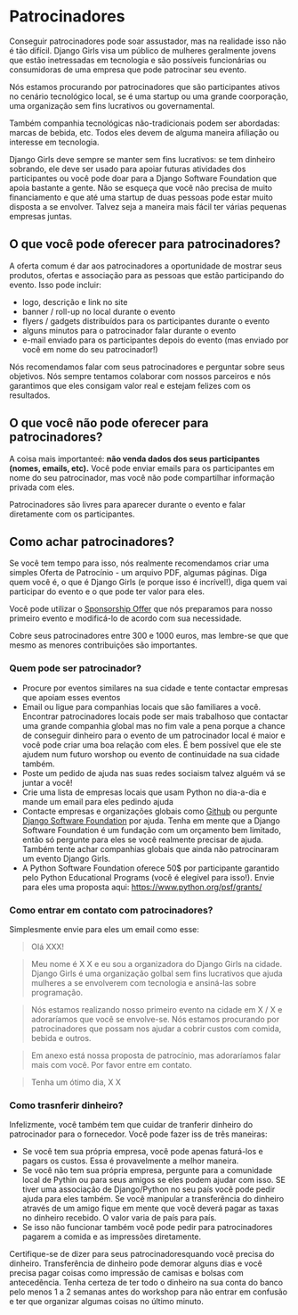 # Patrocinadores

Conseguir patrocinadores pode soar assustador, mas na realidade isso não é tão difícil. Django Girls visa um público de mulheres geralmente jovens que estão inetressadas em tecnologia e são possíveis funcionárias ou consumidoras de uma empresa que pode patrocinar seu evento.

Nós estamos procurando por patrocinadores que são participantes ativos no cenário tecnológico local, se é uma startup ou uma grande coorporação, uma organização sem fins lucrativos ou governamental.

Também companhia tecnológicas não-tradicionais podem ser abordadas: marcas de bebida, etc. Todos eles devem de alguma maneira afiliação ou interesse em tecnologia.

Django Girls deve sempre se manter sem fins lucrativos: se tem dinheiro sobrando, ele deve ser usado para apoiar futuras atividades dos participantes ou você pode doar para a Django Software Foundation que apoia bastante a gente. Não se esqueça que você não precisa de muito financiamento e que até uma startup de duas pessoas pode estar muito disposta a se envolver. Talvez seja a maneira mais fácil ter várias pequenas empresas juntas.

## O que você pode oferecer para patrocinadores?

A oferta comum é dar aos patrocinadores a oportunidade de mostrar seus produtos, ofertas e associação para as pessoas que estão participando do evento. Isso pode incluir:

- logo, descrição e link no site
- banner / roll-up no local durante o evento
- flyers / gadgets distribuídos para os participantes durante o evento
- alguns minutos para o patrocinador falar durante o evento
- e-mail enviado para os participantes depois do evento (mas enviado por você em nome do seu patrocinador!)

Nós recomendamos falar com seus patrocinadores e perguntar sobre seus objetivos. Nós sempre tentamos colaborar com nossos parceiros e nós garantimos que eles consigam valor real e estejam felizes com os resultados.

## O que você não pode oferecer para patrocinadores?

A coisa mais importanteé: __não venda dados dos seus participantes (nomes, emails, etc).__ Você pode enviar emails para os participantes em nome do seu patrocinador, mas você não pode compartilhar informação privada com eles.

Patrocinadores são livres para aparecer durante o evento e falar diretamente com os participantes.

## Como achar patrocinadores?

Se você tem tempo para isso, nós realmente recomendamos criar uma simples Oferta de Patrocínio - um arquivo PDF, algumas páginas. Diga quem você é, o que é Django Girls (e porque isso é incrível!), diga quem vai participar do evento e o que pode ter valor para eles.

Você pode utilizar o [Sponsorship Offer](https://github.com/DjangoGirls/resources/tree/master/For%20Sponsors) que nós preparamos para nosso primeiro evento e modificá-lo de acordo com sua necessidade.

Cobre seus patrocinadores entre 300 e 1000 euros, mas lembre-se que que mesmo as menores contribuições são importantes.

### Quem pode ser patrocinador?

- Procure por eventos similares na sua cidade e tente contactar empresas que apoiam esses eventos
- Email ou ligue para companhias locais que são familiares a você. Encontrar patrocinadores locais pode ser mais trabalhoso que contactar uma grande companhia global mas no fim vale a pena porque a chance de conseguir dinheiro para o evento de um patrocinador local é maior e você pode criar uma boa relação com eles. É bem possível que ele ste ajudem num futuro worshop ou evento de continuidade na sua cidade também.
- Poste um pedido de ajuda nas suas redes sociaism talvez alguém vá se juntar a você!
- Crie uma lista de empresas locais que usam Python no dia-a-dia e mande um email para eles pedindo ajuda
- Contacte empresas e organizações globais como [Github](http://community.github.com/) ou pergunte [Django Software Foundation](https://djangoproject.com/) por ajuda. Tenha em mente que a Django Software Foundation é um fundação com um orçamento bem limitado, então só pergunte para eles se você realmente precisar de ajuda. Também tente achar companhias globais que ainda não patrocinaram um evento Django Girls.
- A Python Software Foundation oferece 50$ por participante garantido pelo Python Educational Programs (você é elegível para isso!). Envie para eles uma proposta aqui: https://www.python.org/psf/grants/


### Como entrar em contato com patrocinadores?

Simplesmente envie para eles um email como esse:

> Olá XXX!

> Meu nome é X X e eu sou a organizadora do Django Girls na cidade. Django Girls é uma organização golbal sem fins lucrativos que ajuda mulheres a se envolverem com tecnologia e ansiná-las sobre programação.

> Nós estamos realizando nosso primeiro evento na cidade em X / X e adoraríamos que você se envolve-se. Nós estamos procurando por patrocinadores que possam nos ajudar a cobrir custos com comida, bebida e outros.

> Em anexo está nossa proposta de patrocínio, mas adoraríamos falar mais com você. Por favor entre em contato.

> Tenha um ótimo dia,
X X

### Como trasnferir dinheiro?

Infelizmente, você também tem que cuidar de tranferir dinheiro do patrocinador para o fornecedor. Você pode fazer iss de três maneiras:

- Se você tem sua própria empresa, você pode apenas faturá-los e pagars os custos. Essa é provavelmente a melhor maneira.
- Se você não tem sua própria empresa, pergunte para a comunidade local de Pythin ou para seus amigos se eles podem ajudar com isso. SE tiver uma associação de Django/Python no seu país você pode pedir ajuda para eles também. Se você manipular a transferência do dinheiro através de um amigo fique em mente que você deverá pagar as taxas no dinheiro recebido. O valor varia de país para país.
- Se isso não funcionar também você pode pedir para patrocinadores pagarem a comida e as impressões diretamente.

Certifique-se de dizer para seus patrocinadoresquando você precisa do dinheiro. Transferência de dinheiro pode demorar alguns dias e você precisa pagar coisas como impressão de camisas e bolsas com antecedência. Tenha certeza de ter todo o dinheiro na sua conta do banco pelo menos 1 a 2 semanas antes do workshop para não entrar em confusão e ter que organizar algumas coisas no último minuto.
